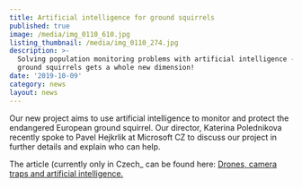 ```yaml
---
title: Artificial intelligence for ground squirrels
published: true
image: /media/img_0110_610.jpg
listing_thumbnail: /media/img_0110_274.jpg
description: >-
  Solving population monitoring problems with artificial intelligence - watching
  ground squirrels gets a whole new dimension! 
date: '2019-10-09'
category: news
layout: news
---
```

Our new project aims to use artificial intelligence to monitor and protect the endangered European ground squirrel. Our director, Katerina Polednikova recently spoke to Pavel Hejkrlik at Microsoft CZ to discuss our project in further details and explain who can help. 

The article (currently only in Czech_ can be found here: [Drones, camera traps and artificial intelligence.](https://news.microsoft.com/cs-cz/features/na-sysly-s-drony-fotopastmi-a-umelou-inteligenci/)

